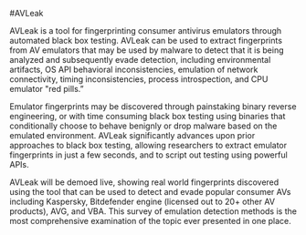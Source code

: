 
#AVLeak

AVLeak is a tool for fingerprinting consumer antivirus emulators through automated black box testing. AVLeak can be used to extract fingerprints from AV emulators that may be used by malware to detect that it is being analyzed and subsequently evade detection, including environmental artifacts, OS API behavioral inconsistencies, emulation of network connectivity, timing inconsistencies, process introspection, and CPU emulator "red pills.”

Emulator fingerprints may be discovered through painstaking binary reverse engineering, or with time consuming black box testing using binaries that conditionally choose to behave benignly or drop malware based on the emulated environment. AVLeak significantly advances upon prior approaches to black box testing, allowing researchers to extract emulator fingerprints in just a few seconds, and to script out testing using powerful APIs.

AVLeak will be demoed live, showing real world fingerprints discovered using the tool that can be used to detect and evade popular consumer AVs including Kaspersky, Bitdefender engine (licensed out to 20+ other AV products), AVG, and VBA. This survey of emulation detection methods is the most comprehensive examination of the topic ever presented in one place.

[Black Hat 2016 Video]: https://www.youtube.com/watch?v=a6yOwvFds78